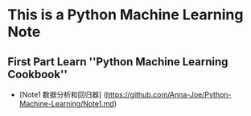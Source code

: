 # This is a Python Machine Learning Note

## First Part   Learn ''Python Machine Learning Cookbook''
- [Note1 数据分析和回归器] (https://github.com/Anna-Joe/Python-Machine-Learning/Note1.md)
